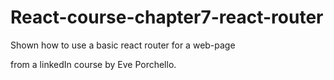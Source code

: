 # React-course-chapter7-react-router
Shown how to use a basic react router for a web-page


from a linkedIn course by Eve Porchello.
